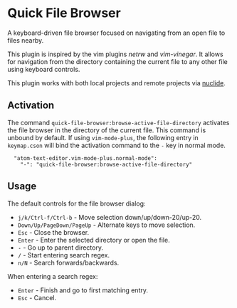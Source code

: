 # Quick File Browser

A keyboard-driven file browser focused on navigating from an open file to files
nearby.

This plugin is inspired by the vim plugins *netrw* and *vim-vinegar*. It allows
for navigation from the directory containing the current file to any other file
using keyboard controls.

This plugin works with both local projects and remote projects via
[nuclide](https://github.com/facebook/nuclide).

## Activation

The command `quick-file-browser:browse-active-file-directory` activates the
file browser in the directory of the current file. This command is unbound by
default. If using `vim-mode-plus`, the following entry in `keymap.cson` will
bind the activation command to the `-` key in normal mode.

```
  "atom-text-editor.vim-mode-plus.normal-mode":
    "-": "quick-file-browser:browse-active-file-directory"
```

## Usage

The default controls for the file browser dialog:

* `j/k/Ctrl-f/Ctrl-b` - Move selection down/up/down-20/up-20.
* `Down/Up/PageDown/PageUp` - Alternate keys to move selection.
* `Esc` - Close the browser.
* `Enter` - Enter the selected directory or open the file.
* `-` - Go up to parent directory.
* `/` - Start entering search regex.
* `n/N` - Search forwards/backwards.

When entering a search regex:

* `Enter` - Finish and go to first matching entry.
* `Esc` - Cancel.

